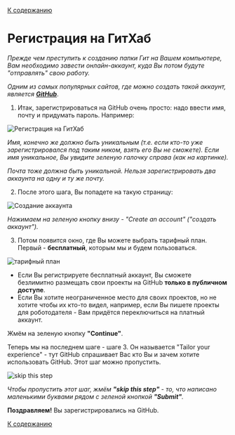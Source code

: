 [К содержанию](../../../)
# Регистрация на ГитХаб

*Прежде чем преступить к созданию папки Гит на Вашем компьютере, Вам необходимо завести онлайн-аккаунт, куда Вы потом будуте "отправлять" свою работу.*

*Одним из самых популярных сайтов, где можно создать такой аккаунт, является* ***[GitHub](https://github.com/ "github.com")***.

1. Итак, зарегистрироваться на GitHub очень просто: надо ввести имя, почту и придумать пароль. Например:

![Регистрация на ГитХаб](https://vertex-academy.com/tutorials/wp-content/uploads/2018/11/%D0%A1%D0%BD%D0%B8%D0%BC%D0%BE%D0%BA-%D1%8D%D0%BA%D1%80%D0%B0%D0%BD%D0%B0-2018-11-21-%D0%B2-17.04.46.png "Регистрация на ГитХаб")

*Имя, конечно же должно быть уникальным (т.е. если кто-то уже зарегистрировался под таким ником, взять его Вы не сможете). Если имя уникальное, Вы увидите зеленую галочку справа (как на картинке).*

*Почта тоже должна быть уникальной. Нельзя зарегистрировать два аккаунта на одну и ту же почту.*

2. После этого шага, Вы попадете на такую страницу:

![Создание аккаунта](https://vertex-academy.com/tutorials/wp-content/uploads/2018/11/%D0%A1%D0%BD%D0%B8%D0%BC%D0%BE%D0%BA-%D1%8D%D0%BA%D1%80%D0%B0%D0%BD%D0%B0-2018-11-21-%D0%B2-18.18.57-2.png "Создание аккаунта")

*Нажимаем на зеленую кнопку внизу - "Create an account" ("создать аккаунт").*

3. Потом появится окно, где Вы можете выбрать тарифный план. Первый - **бесплатный**, которым мы и будем пользоваться.

![тарифный план](https://vertex-academy.com/tutorials/wp-content/uploads/2018/11/%D0%A1%D0%BD%D0%B8%D0%BC%D0%BE%D0%BA-%D1%8D%D0%BA%D1%80%D0%B0%D0%BD%D0%B0-2018-11-21-%D0%B2-18.24.38.png "тарифный план")

 - Если Вы регистрируете бесплатный аккаунт, Вы сможете безлимитно размещать свои проекты на GitHub **только в публичном доступе**.
 - Если Вы хотите неограниченное место для своих проектов, но не хотите чтобы их кто-то видел, например, если Вы пишете проекты для роботодателя - Вам придётся переключиться на платный аккаунт.

Жмём на зеленую кнопку **"Continue"**.

Теперь мы на последнем шаге - шаге 3. Он называется "Tailor your experience" - тут GitHub спрашивает Вас кто Вы и зачем хотите использовать GitHub. Этот шаг можно пропустить.

![skip this step](https://vertex-academy.com/tutorials/wp-content/uploads/2018/11/%D0%A1%D0%BD%D0%B8%D0%BC%D0%BE%D0%BA-%D1%8D%D0%BA%D1%80%D0%B0%D0%BD%D0%B0-2018-11-21-%D0%B2-18.28.22.png "skip this step")

*Чтобы пропустить этот шаг, жмём **"skip this step"** - то, что написано маленькими буквами рядом с зеленой кнопкой **"Submit"**.*

**Поздравляем!** Вы зарегистрировались на GitHub.
 
[К содержанию](../../../)